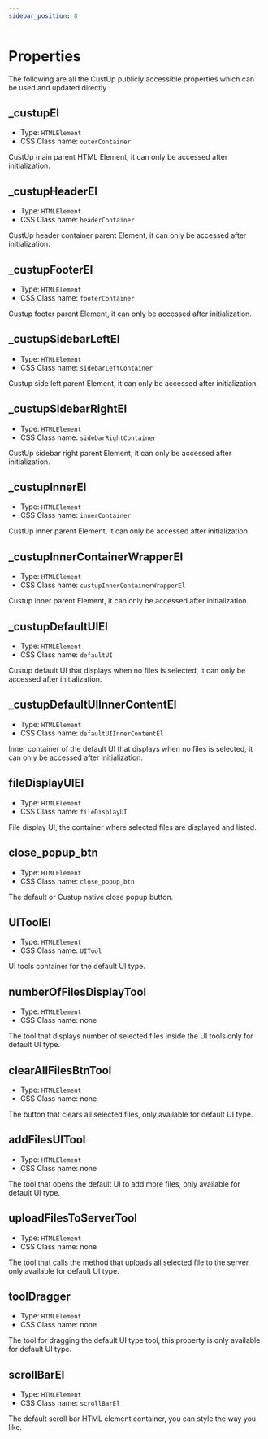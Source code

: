 ```yaml
---
sidebar_position: 8
---
```


# Properties

The following are all the CustUp publicly accessible properties which can be used and updated directly.

## _custupEl

- Type: `HTMLElement`
- CSS Class name: `outerContainer`

CustUp main parent HTML Element, it can only be accessed after initialization.

## _custupHeaderEl

- Type: `HTMLElement`
- CSS Class name: `headerContainer`

CustUp header container parent Element, it can only be accessed after initialization.

## _custupFooterEl 

- Type: `HTMLElement`
- CSS Class name: `footerContainer`

Custup footer parent Element, it can only be accessed after initialization.

## _custupSidebarLeftEl

- Type: `HTMLElement`
- CSS Class name: `sidebarLeftContainer`

Custup side left parent Element, it can only be accessed after initialization.

## _custupSidebarRightEl

- Type: `HTMLElement`
- CSS Class name: `sidebarRightContainer`

CustUp sidebar right parent Element, it can only be accessed after initialization.

## _custupInnerEl

- Type: `HTMLElement`
- CSS Class name: `innerContainer`

CustUp inner parent Element, it can only be accessed after initialization.

## _custupInnerContainerWrapperEl

- Type: `HTMLElement`
- CSS Class name: `custupInnerContainerWrapperEl`

Custup inner parent Element, it can only be accessed after initialization.

## _custupDefaultUIEl

- Type: `HTMLElement`
- CSS Class name: `defaultUI`

Custup default UI that displays when no files is selected, it can only be accessed after initialization.

## _custupDefaultUIInnerContentEl

- Type: `HTMLElement`
- CSS Class name: `defaultUIInnerContentEl`

Inner container of the default UI that displays when no files is selected, it can only be accessed after initialization.

## fileDisplayUIEl

- Type: `HTMLElement`
- CSS Class name: `fileDisplayUI`

File display UI, the container where selected files are displayed and listed.

## close_popup_btn

- Type: `HTMLElement`
- CSS Class name: `close_popup_btn`

The default or Custup native close popup button.

## UIToolEl

- Type: `HTMLElement`
- CSS Class name: `UITool`

UI tools container for the default UI type.

## numberOfFilesDisplayTool

- Type: `HTMLElement`
- CSS Class name: none

The tool that displays number of selected files inside the UI tools only for default UI type.

## clearAllFilesBtnTool

- Type: `HTMLElement`
- CSS Class name: none

The button that clears all selected files, only available for default UI type.

## addFilesUITool

- Type: `HTMLElement`
- CSS Class name: none

The tool that opens the default UI to add more files, only available for default UI type.

## uploadFilesToServerTool

- Type: `HTMLElement`
- CSS Class name: none

The tool that calls the method that uploads all selected file to the server, only available for default UI type.

## toolDragger

- Type: `HTMLElement`
- CSS Class name: none

The tool for dragging the default UI type tool, this property is only available for default UI type.

## scrollBarEl

- Type: `HTMLElement`
- CSS Class name: `scrollBarEl`

The default scroll bar HTML element container, you can style the way you like.
